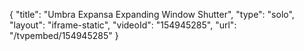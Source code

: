 {
    "title": "Umbra Expansa Expanding Window Shutter",
    "type": "solo",
    "layout": "iframe-static",
    "videoId": "154945285",
    "url": "\/tvpembed\/154945285"
}